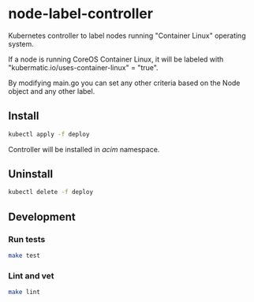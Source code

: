 # node-label-controller

Kubernetes controller to label nodes running "Container Linux" operating system.

If a node is running CoreOS Container Linux, it will be labeled with "kubermatic.io/uses-container-linux" = "true".

By modifying main.go you can set any other criteria based on the Node object and any other label.

## Install

```sh
kubectl apply -f deploy
```

Controller will be installed in *acim* namespace.

## Uninstall

```sh
kubectl delete -f deploy
```

## Development

### Run tests

```sh
make test
```

### Lint and vet

```sh
make lint
```
